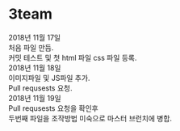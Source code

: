 # 3team
2018년 11월 17일<br />
처음 파일 만듬.<br />
커밋 테스트 및 첫 html 파일 css 파일 등록.<br />
2018년 11월 18일<br />
이미지파일 및 JS파일 추가.<br />
Pull requsests 요청.<br />
2018년 11월 19일<br />
Pull requsests 요청을 확인후 <br />
두번째 파일을 조작방법 미숙으로 마스터 브런치에 병합.<br />
